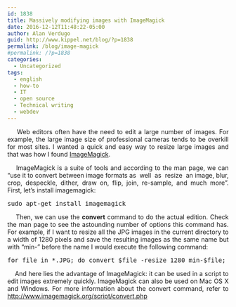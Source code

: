 ```yaml
---
id: 1838
title: Massively modifying images with ImageMagick
date: 2016-12-12T11:48:22-05:00
author: Alan Verdugo
guid: http://www.kippel.net/blog/?p=1838
permalink: /blog/image-magick
#permalink: /?p=1838
categories:
  - Uncategorized
tags:
  - english
  - how-to
  - IT
  - open source
  - Technical writing
  - webdev
---
```

<p style="text-align: justify;">
      Web editors often have the need to edit a large number of images. For example, the large image size of professional cameras tends to be overkill for most sites. I wanted a quick and easy way to resize large images and that was how I found <a href="http://www.imagemagick.org/script/index.php" target="_blank">ImageMagick</a>.
</p>

<p style="text-align: justify;">
      ImageMagick is a suite of tools and according to the man page, we can &#8220;use it to convert between image formats as  well  as  resize  an image, blur, crop, despeckle, dither, draw on, flip, join, re-sample, and much more&#8221;. First, let&#8217;s install imagemagick:
</p>

<pre class="theme:son-of-obsidian font:droid-sans-mono font-size-enable:false toolbar:2 striped:false nums:false wrap:true lang:sh decode:true">sudo apt-get install imagemagick</pre>

<p style="text-align: justify;">
      Then, we can use the <strong>convert</strong> command to do the actual edition. Check the man page to see the astounding number of options this command has. For example, if I want to resize all the JPG images in the current directory to a width of 1280 pixels and save the resulting images as the same name but with &#8220;min-&#8221; before the name I would execute the following command:
</p>

<pre class="theme:son-of-obsidian font:droid-sans-mono font-size-enable:false toolbar:2 striped:false nums:false wrap:true lang:sh decode:true">for file in *.JPG; do convert $file -resize 1280 min-$file; done</pre>

<p style="text-align: justify;">
      And here lies the advantage of ImageMagick: it can be used in a script to edit images extremely quickly. ImageMagick can also be used on Mac OS X and Windows. For more information about the convert command, refer to <a href="http://www.imagemagick.org/script/convert.php" target="_blank">http://www.imagemagick.org/script/convert.php</a>
</p>